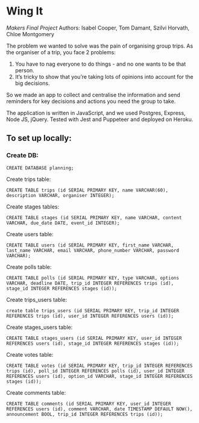 # Wing It
*Makers Final Project*
Authors: Isabel Cooper, Tom Damant, Szilvi Horvath, Chloe Montgomery

The problem we wanted to solve was the pain of organising group trips. 
As the organiser of a trip, you face 2 problems:
1. You have to nag everyone to do things - and no one wants to be that person.
2. It’s tricky to show that you’re taking lots of opinions into account for the big decisions.

So we made an app to collect and centralise the information and send reminders for key decisions and actions you need the group to take.

The application is written in JavaScript, and we used Postgres, Express, Node JS, jQuery. Tested with Jest and Puppeteer and deployed on Heroku.


## To set up locally:

### Create DB:

```
CREATE DATABASE planning;
```
Create trips table:
```
CREATE TABLE trips (id SERIAL PRIMARY KEY, name VARCHAR(60), description VARCHAR, organiser INTEGER);
```
Create stages tables:
```
CREATE TABLE stages (id SERIAL PRIMARY KEY, name VARCHAR, content VARCHAR, due_date DATE, event_id INTEGER);
```
Create users table:
```
CREATE TABLE users (id SERIAL PRIMARY KEY, first_name VARCHAR, last_name VARCHAR, email VARCHAR, phone_number VARCHAR, password VARCHAR);
```
Create polls table:
```
CREATE TABLE polls (id SERIAL PRIMARY KEY, type VARCHAR, options VARCHAR, deadline DATE, trip_id INTEGER REFERENCES trips (id), stage_id INTEGER REFERENCES stages (id));
```

Create trips_users table:

```
create table trips_users (id SERIAL PRIMARY KEY, trip_id INTEGER REFERENCES trips (id), user_id INTEGER REFERENCES users (id));
```

Create stages_users table:

```
CREATE TABLE stages_users (id SERIAL PRIMARY KEY, user_id INTEGER REFERENCES users (id), stage_id INTEGER REFERENCES stages (id));
```
Create votes table:

```
CREATE TABLE votes (id SERIAL PRIMARY KEY, trip_id INTEGER REFERENCES trips (id), poll_id INTEGER REFERENCES polls (id), user_id INTEGER REFERENCES users (id), option_id VARCHAR, stage_id INTEGER REFERENCES stages (id));
```

Create comments table:

```
CREATE TABLE comments (id SERIAL PRIMARY KEY, user_id INTEGER REFERENCES users (id), comment VARCHAR, date TIMESTAMP DEFAULT NOW(), announcement BOOL, trip_id INTEGER REFERENCES trips (id));
```


